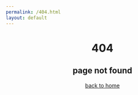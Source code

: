 ```yaml
---
permalink: /404.html
layout: default
---
```


<style type="text/css" media="screen">
  h1, h2, p { text-align: center; }
</style>

<div class="wrapper">
  <h1>404</h1>
  <h2>page not found</h2>

  <p><a href="/">back to home</a></p>
</div>